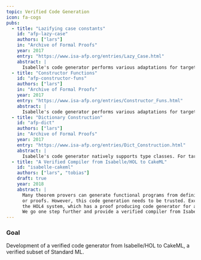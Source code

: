 ```yaml
---
topic: Verified Code Generation
icon: fa-cogs
pubs:
  - title: "Lazifying case constants"
    id: "afp-lazy-case"
    authors: ["lars"]
    in: "Archive of Formal Proofs"
    year: 2017
    entry: "https://www.isa-afp.org/entries/Lazy_Case.html"
    abstract: |
      Isabelle's code generator performs various adaptations for target languages. Among others, case statements are printed as match expressions. Internally, this is a sophisticated procedure, because in HOL, case statements are represented as nested calls to the case combinators as generated by the datatype package. Furthermore, the procedure relies on laziness of match expressions in the target language, i.e., that branches guarded by patterns that fail to match are not evaluated. Similarly, if-then-else is printed to the corresponding construct in the target language. This entry provides tooling to replace these special cases in the code generator by ignoring these target language features, instead printing case expressions and if-then-else as functions.
  - title: "Constructor Functions"
    id: "afp-constructor-funs"
    authors: ["lars"]
    in: "Archive of Formal Proofs"
    year: 2017
    entry: "https://www.isa-afp.org/entries/Constructor_Funs.html"
    abstract: |
      Isabelle's code generator performs various adaptations for target languages. Among others, constructor applications have to be fully saturated. That means that for constructor calls occuring as arguments to higher-order functions, synthetic lambdas have to be inserted. This entry provides tooling to avoid this construction altogether by introducing constructor functions.
  - title: "Dictionary Construction"
    id: "afp-dict"
    authors: ["lars"]
    in: "Archive of Formal Proofs"
    year: 2017
    entry: "https://www.isa-afp.org/entries/Dict_Construction.html"
    abstract: |
      Isabelle's code generator natively supports type classes. For targets that do not have language support for classes and instances, it performs the well-known dictionary translation, as described by Haftmann and Nipkow. This translation happens outside the logic, i.e., there is no guarantee that it is correct, besides the pen-and-paper proof. This work implements a certified dictionary translation that produces new class-free constants and derives equality theorems.
  - title: "A Verified Compiler from Isabelle/HOL to CakeML"
    id: "isabelle-cakeml"
    authors: ["lars", "tobias"]
    draft: true
    year: 2018
    abstract: |
      Many theorem provers can generate functional programs from definitions
      or proofs. However, this code generation needs to be trusted. Except for
      the HOL4 system, which has a proof producing code generator for a subset of ML.
      We go one step further and provide a verified compiler from Isabelle/HOL to CakeML. More precisely we combine a simple proof producing translation of recursion equations in Isabelle/HOL into a deeply embedded term language with a fully verified compilation chain to the target language CakeML.
---
```


### Goal

Development of a verified code generator from Isabelle/HOL to CakeML, a verified subset of Standard ML.

